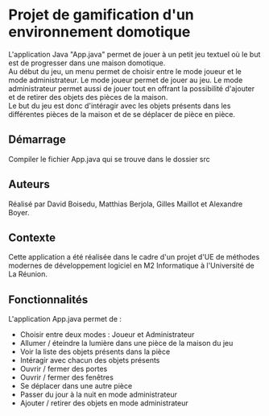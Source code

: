 # Projet de gamification d'un environnement domotique
L'application Java "App.java" permet de jouer à un petit jeu textuel où le but est de progresser dans une maison domotique. \
Au début du jeu, un menu permet de choisir entre le mode joueur et le mode administrateur.
Le mode joueur permet de jouer au jeu. Le mode administrateur permet aussi de jouer tout en offrant la possibilité d'ajouter et de retirer des objets des pièces de la maison. \
Le but du jeu est donc d'intéragir avec les objets présents dans les différentes pièces de la maison et de se déplacer de pièce en pièce.

## Démarrage
Compiler le fichier App.java qui se trouve dans le dossier src

## Auteurs
Réalisé par David Boisedu, Matthias Berjola, Gilles Maillot et Alexandre Boyer.

## Contexte
Cette application a été réalisée dans le cadre d'un projet d'UE de méthodes modernes de développement logiciel en M2 Informatique à l'Université de La Réunion.

## Fonctionnalités
L'application App.java permet de :
* Choisir entre deux modes : Joueur et Administrateur
* Allumer / éteindre la lumière dans une pièce de la maison du jeu
* Voir la liste des objets présents dans la pièce
* Intéragir avec chacun des objets présents
* Ouvrir / fermer des portes
* Ouvrir / fermer des fenêtres
* Se déplacer dans une autre pièce 
* Passer du jour à la nuit en mode administrateur
* Ajouter / retirer des objets en mode administrateur